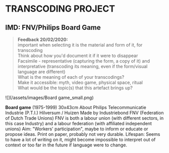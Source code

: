 # TRANSCODING PROJECT

## IMD: FNV/Philips Board Game

> **Feedback 20/02/2020:**  
important when selecting it is the material and form of it, for transcoding  
Think about how you'd document it if it were to disappear  
Facsimile - representative (capturing the form, a copy of it) and interpretative (transcoding its meaning, even if the form/visual language are different)  
What is the meaning of each of your transcodings?  
Make it accessible: myth, video game, physical space, ritual  
What would be the topic(s) that this artefact brings up?  

![](/assets/images/Board game_small.png)

**Board game** (1975-1999) 30x43cm
About Philips Telecommunicatie Industrie (P.T.I.) Hilversum / Huizen
Made by Industriebond FNV (Federation of Dutch Trade Unions)
FNV is both a labour union (with different sectors, in this case Industry) and a labour federation (with affiliated independent unions)
Aim: "Workers' participation", maybe to inform or educate or propose ideas.
Print on paper, probably not very durable. Lifespan: Seems to have a lot of writing on it, might become impossible to interpret out of context or too far in the future if language were to change.
